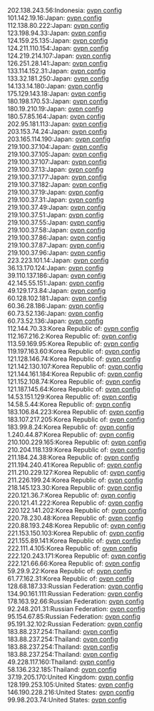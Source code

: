 202.138.243.56:Indonesia: [ovpn config](vpn/202_138_243_56.ovpn)  
101.142.19.16:Japan: [ovpn config](vpn/101_142_19_16.ovpn)  
112.138.80.222:Japan: [ovpn config](vpn/112_138_80_222.ovpn)  
123.198.94.33:Japan: [ovpn config](vpn/123_198_94_33.ovpn)  
124.159.25.135:Japan: [ovpn config](vpn/124_159_25_135.ovpn)  
124.211.110.154:Japan: [ovpn config](vpn/124_211_110_154.ovpn)  
124.219.214.107:Japan: [ovpn config](vpn/124_219_214_107.ovpn)  
126.251.28.141:Japan: [ovpn config](vpn/126_251_28_141.ovpn)  
133.114.152.31:Japan: [ovpn config](vpn/133_114_152_31.ovpn)  
133.32.181.250:Japan: [ovpn config](vpn/133_32_181_250.ovpn)  
14.133.14.180:Japan: [ovpn config](vpn/14_133_14_180.ovpn)  
175.129.143.18:Japan: [ovpn config](vpn/175_129_143_18.ovpn)  
180.198.170.53:Japan: [ovpn config](vpn/180_198_170_53.ovpn)  
180.19.210.19:Japan: [ovpn config](vpn/180_19_210_19.ovpn)  
180.57.85.164:Japan: [ovpn config](vpn/180_57_85_164.ovpn)  
202.95.181.113:Japan: [ovpn config](vpn/202_95_181_113.ovpn)  
203.153.74.24:Japan: [ovpn config](vpn/203_153_74_24.ovpn)  
203.165.114.190:Japan: [ovpn config](vpn/203_165_114_190.ovpn)  
219.100.37.104:Japan: [ovpn config](vpn/219_100_37_104.ovpn)  
219.100.37.105:Japan: [ovpn config](vpn/219_100_37_105.ovpn)  
219.100.37.107:Japan: [ovpn config](vpn/219_100_37_107.ovpn)  
219.100.37.13:Japan: [ovpn config](vpn/219_100_37_13.ovpn)  
219.100.37.177:Japan: [ovpn config](vpn/219_100_37_177.ovpn)  
219.100.37.182:Japan: [ovpn config](vpn/219_100_37_182.ovpn)  
219.100.37.19:Japan: [ovpn config](vpn/219_100_37_19.ovpn)  
219.100.37.31:Japan: [ovpn config](vpn/219_100_37_31.ovpn)  
219.100.37.49:Japan: [ovpn config](vpn/219_100_37_49.ovpn)  
219.100.37.51:Japan: [ovpn config](vpn/219_100_37_51.ovpn)  
219.100.37.55:Japan: [ovpn config](vpn/219_100_37_55.ovpn)  
219.100.37.58:Japan: [ovpn config](vpn/219_100_37_58.ovpn)  
219.100.37.86:Japan: [ovpn config](vpn/219_100_37_86.ovpn)  
219.100.37.87:Japan: [ovpn config](vpn/219_100_37_87.ovpn)  
219.100.37.96:Japan: [ovpn config](vpn/219_100_37_96.ovpn)  
223.223.101.14:Japan: [ovpn config](vpn/223_223_101_14.ovpn)  
36.13.170.124:Japan: [ovpn config](vpn/36_13_170_124.ovpn)  
39.110.137.186:Japan: [ovpn config](vpn/39_110_137_186.ovpn)  
42.145.55.151:Japan: [ovpn config](vpn/42_145_55_151.ovpn)  
49.129.173.84:Japan: [ovpn config](vpn/49_129_173_84.ovpn)  
60.128.102.181:Japan: [ovpn config](vpn/60_128_102_181.ovpn)  
60.36.28.186:Japan: [ovpn config](vpn/60_36_28_186.ovpn)  
60.73.52.136:Japan: [ovpn config](vpn/60_73_52_136.ovpn)  
60.73.52.136:Japan: [ovpn config](vpn/60_73_52_136.ovpn)  
112.144.70.33:Korea Republic of: [ovpn config](vpn/112_144_70_33.ovpn)  
112.167.216.2:Korea Republic of: [ovpn config](vpn/112_167_216_2.ovpn)  
113.59.169.95:Korea Republic of: [ovpn config](vpn/113_59_169_95.ovpn)  
119.197.163.60:Korea Republic of: [ovpn config](vpn/119_197_163_60.ovpn)  
121.128.146.74:Korea Republic of: [ovpn config](vpn/121_128_146_74.ovpn)  
121.142.130.107:Korea Republic of: [ovpn config](vpn/121_142_130_107.ovpn)  
121.144.161.184:Korea Republic of: [ovpn config](vpn/121_144_161_184.ovpn)  
121.152.108.74:Korea Republic of: [ovpn config](vpn/121_152_108_74.ovpn)  
121.187.145.64:Korea Republic of: [ovpn config](vpn/121_187_145_64.ovpn)  
14.53.151.129:Korea Republic of: [ovpn config](vpn/14_53_151_129.ovpn)  
14.58.5.44:Korea Republic of: [ovpn config](vpn/14_58_5_44.ovpn)  
183.106.84.223:Korea Republic of: [ovpn config](vpn/183_106_84_223.ovpn)  
183.107.217.205:Korea Republic of: [ovpn config](vpn/183_107_217_205.ovpn)  
183.99.8.24:Korea Republic of: [ovpn config](vpn/183_99_8_24.ovpn)  
1.240.44.87:Korea Republic of: [ovpn config](vpn/1_240_44_87.ovpn)  
210.100.229.165:Korea Republic of: [ovpn config](vpn/210_100_229_165.ovpn)  
210.204.118.139:Korea Republic of: [ovpn config](vpn/210_204_118_139.ovpn)  
211.184.24.38:Korea Republic of: [ovpn config](vpn/211_184_24_38.ovpn)  
211.194.240.41:Korea Republic of: [ovpn config](vpn/211_194_240_41.ovpn)  
211.210.229.127:Korea Republic of: [ovpn config](vpn/211_210_229_127.ovpn)  
211.226.199.24:Korea Republic of: [ovpn config](vpn/211_226_199_24.ovpn)  
218.145.123.30:Korea Republic of: [ovpn config](vpn/218_145_123_30.ovpn)  
220.121.36.7:Korea Republic of: [ovpn config](vpn/220_121_36_7.ovpn)  
220.121.41.222:Korea Republic of: [ovpn config](vpn/220_121_41_222.ovpn)  
220.122.141.202:Korea Republic of: [ovpn config](vpn/220_122_141_202.ovpn)  
220.78.230.48:Korea Republic of: [ovpn config](vpn/220_78_230_48.ovpn)  
220.88.193.248:Korea Republic of: [ovpn config](vpn/220_88_193_248.ovpn)  
221.153.150.103:Korea Republic of: [ovpn config](vpn/221_153_150_103.ovpn)  
221.155.89.141:Korea Republic of: [ovpn config](vpn/221_155_89_141.ovpn)  
222.111.4.105:Korea Republic of: [ovpn config](vpn/222_111_4_105.ovpn)  
222.120.243.171:Korea Republic of: [ovpn config](vpn/222_120_243_171.ovpn)  
222.121.66.66:Korea Republic of: [ovpn config](vpn/222_121_66_66.ovpn)  
59.29.9.22:Korea Republic of: [ovpn config](vpn/59_29_9_22.ovpn)  
61.77.162.31:Korea Republic of: [ovpn config](vpn/61_77_162_31.ovpn)  
128.68.187.33:Russian Federation: [ovpn config](vpn/128_68_187_33.ovpn)  
134.90.161.111:Russian Federation: [ovpn config](vpn/134_90_161_111.ovpn)  
178.163.92.66:Russian Federation: [ovpn config](vpn/178_163_92_66.ovpn)  
92.248.201.31:Russian Federation: [ovpn config](vpn/92_248_201_31.ovpn)  
95.154.67.85:Russian Federation: [ovpn config](vpn/95_154_67_85.ovpn)  
95.191.32.102:Russian Federation: [ovpn config](vpn/95_191_32_102.ovpn)  
183.88.237.254:Thailand: [ovpn config](vpn/183_88_237_254.ovpn)  
183.88.237.254:Thailand: [ovpn config](vpn/183_88_237_254.ovpn)  
183.88.237.254:Thailand: [ovpn config](vpn/183_88_237_254.ovpn)  
183.88.237.254:Thailand: [ovpn config](vpn/183_88_237_254.ovpn)  
49.228.117.160:Thailand: [ovpn config](vpn/49_228_117_160.ovpn)  
58.136.232.185:Thailand: [ovpn config](vpn/58_136_232_185.ovpn)  
37.19.205.170:United Kingdom: [ovpn config](vpn/37_19_205_170.ovpn)  
128.199.253.105:United States: [ovpn config](vpn/128_199_253_105.ovpn)  
146.190.228.216:United States: [ovpn config](vpn/146_190_228_216.ovpn)  
99.98.203.74:United States: [ovpn config](vpn/99_98_203_74.ovpn)  

